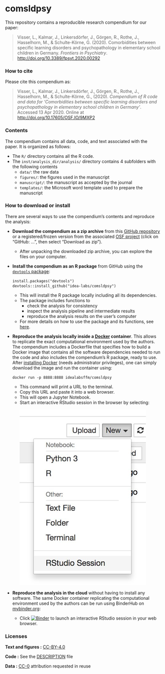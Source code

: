 
<!-- README.md is generated from README.Rmd. Please edit that file! -->

# comsldpsy

This repository contains a reproducible research compendium for our
paper:

> Visser, L., Kalmar, J., Linkersdörfer, J., Görgen, R., Rothe, J.,
> Hasselhorn, M., & Schulte-Körne, G. (2020). Comorbidities between
> specific learning disorders and psychopathology in elementary school
> children in Germany. *Frontiers in Psychiatry*.
> <http://doi.org/10.3389/fpsyt.2020.00292>

### How to cite

Please cite this compendium as:

> Visser, L., Kalmar, J., Linkersdörfer, J., Görgen, R., Rothe, J.,
> Hasselhorn, M., & Schulte-Körne, G., (2020). *Compendium of R code and
> data for ‘Comorbidities between specific learning disorders and
> psychopathology in elementary school children in Germany’*. Accessed
> 13 Apr 2020. Online at <http://doi.org/10.17605/OSF.IO/9MXP2>

### Contents

The compendium contains all data, code, and text associated with the
paper. It is organized as follows:

  - The `R/` directory contains all the R code.
  - The `inst/analysis_dir/analysis/` directory contains 4 subfolders
    with the following contents
      - `data/`: the raw data
      - `figures/`: the figures used in the manuscript
      - `manuscript/`: the manuscript as accepted by the journal
      - `templates/`: the Microsoft word template used to prepare the
        manuscript

### How to download or install

There are several ways to use the compendium’s contents and reproduce
the analysis:

  - **Download the compendium as a zip archive** from this [GitHub
    repository](https://github.com/idea-labs/comsldpsy/archive/master.zip)
    or a registered/frozen version from the associated [OSF
    project](https://osf.io/9mxp2/files) (click on “GitHub: …”, then
    select “Download as zip”).
    
      - After unpacking the downloaded zip archive, you can explore the
        files on your computer.

  - **Install the compendium as an R package** from GitHub using the
    [`devtools`
    package](https://cran.r-project.org/web/packages/devtools/index.html):
    
        install.packages("devtools")
        devtools::install_github("idea-labs/comsldpsy")
    
      - This will install the R package locally including all its
        dependencies.
      - The package includes functions to
          - check the analysis for consistency
          - inspect the analysis pipeline and intermediate results
          - reproduce the analysis results on the user’s computer
      - For more details on how to use the package and its functions,
        see
        [here](https://idea-labs.github.io/comsldpsy/articles/comsldpsy.html).

  - **Reproduce the analysis locally inside a
    [Docker](https://www.docker.com/) container**. This allows to
    replicate the exact computational environment used by the authors.
    The compendium includes a Dockerfile that specifies how to build a
    Docker image that contains all the software dependencies needed to
    run the code and also includes the compendium’s R package, ready to
    use. After [installing
    Docker](https://docs.docker.com/install/#supported-platforms) (needs
    administrator privileges), one can simply download the image and run
    the container using:
    
        docker run -p 8888:8888 idealabsffm/comsldpsy
    
      - This command will print a URL to the terminal.
      - Copy this URL and paste it into a web browser.
      - This will open a Jupyter Notebook.
      - Start an interactive RStudio session in the browser by
        selecting:

<p align="center">

<img src="img/rstudio-session.jpg"/>

</p>

  - **Reproduce the analysis in the cloud** without having to install
    any software. The same Docker container replicating the
    computational environment used by the authors can be run using
    BinderHub on [mybinder.org](https://mybinder.org/):
    
      - Click
        [![Binder](https://mybinder.org/badge_logo.svg)](https://mybinder.org/v2/gh/idea-labs/comsldpsy/master?urlpath=rstudio)
        to launch an interactive RStudio session in your web browser.

### Licenses

**Text and figures :**
[CC-BY-4.0](http://creativecommons.org/licenses/by/4.0/)

**Code :** See the [DESCRIPTION](DESCRIPTION) file

**Data :** [CC-0](http://creativecommons.org/publicdomain/zero/1.0/)
attribution requested in reuse
